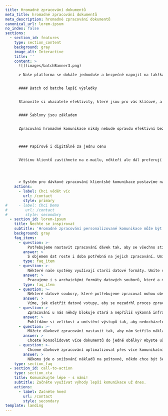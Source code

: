 ```yaml
---
title: Hromadné zpracování dokumentů
meta_title: hromadné zpracování dokumentů
meta_description: hromadné zpracování dokumentů
canonical_url: lorem-ipsum
no_index: false
sections:
  - section_id: features
    type: section_content
    background: gray
    image_alt: Interactive
    title: ''
    content: >
      ![](images/batchBanner3.png)

      > Naše platforma se dokáže jednoduše a bezpečně napojit na takřka jakýkoli datový zdroj dat, získat potřebná data, vyprodukovat dávku (batch) personalizovaných dokumentů v požadovaných formátech a zajistit jejich distribuci prostřednictvím fyzických i digitálních kanálů. 


      #### Batch od batche lepší výsledky


      Stanovíte si ukazatele efektivity, které jsou pro vás klíčové, a my celý proces optimalizujeme tak, abyste jich snadno dosáhli. A brzy je i překonali.


      #### Šablony jsou základem  


      Zpracování hromadné komunikace nikdy nebude opravdu efektivní bez kvalitních šablon. Klientské dokumenty vám navrhneme nebo přepracujeme s důrazem na principy funkčního designu, dobře si ohlídáme i soulad formy s obsahem.



      #### Papírově i digitálně za jednu cenu 


      Většinu klientů zastihnete na e-mailu, někteří ale dál preferují klasický dopis. Naše šablony podporují multikanálovou komunikaci, jednu a tutéž šablonu tak můžete použít pro produkci tiskových i digitálních výstupů. A šetřit náklady. 




      > Systém pro dávkové zpracování klientské komunikace postavíme na míru přímo u vás a budeme se starat o jeho efektivní provoz. Zaškolíme váš tým a budeme jeho podporou. A nebo vám klientskou korespondenci dodáme kompletně jako službu na naší cloudové platformě postavené nad špičkovou technologií od společnosti Quadient.
    actions:
      - label: Chci vědět víc
        url: /contact
        style: primary
#     - label: Chci Demo
#        url: /contact
#        style: secondary
  - section_id: lorem-ipsum
    title: Nechte se inspirovat
    subtitle: 'Hromadné zpracování personalizované komunikace může být až překvapivě snadné, když ho svěříte někomu, kdo dobře ví, co dělá, a podobných projektů absolvoval desítky. Jaké výzvy jsme se naučili překonávat?'
    background: gray
    faq_items:
      - question: >-
          Potřebujeme nastavit zpracování dávek tak, aby se všechno stihlo. Umí to váš systém?
        answer: >
          S objemem dat roste i doba potřebná na jejich zpracování. Umíme nastavit systém tak, aby se data zpracovala včas a nedocházelo ke kolizím
        type: faq_item
      - question: >-
          Některé naše systémy využívají starší datové formáty. Umíte si s nimi poradit?
        answer: >
          Pracujeme i s archaickými formáty datových souborů, které a mohou být složité na zpracování.
        type: faq_item
      - question: >-
          Některé datové soubory, které potřebujeme zpracovat mohou obsahovat chyby. Umíte to ošetřit?
        answer: >  
          Víme, jak ošetřit datové vstupy, aby se nezadrhl proces zpracování, a jak případné chyby logovat a reportovat.
      - question: >-
          Zpracování u nás někdy blokuje stará a nepříliš výkonná infrastruktura. Musíme kvůli novému systému všechno upgradovat?
        answer: >
          Pohlídáme si velikost a umístění výstupů tak, aby nedocházelo k výpadkům a zpomalování systému ani v případě, že nejsou k dispozici nijak zvlášť prostorná a rychlá úložiště.  
      - question: >-
          Můžete dávkové zpracování nastavit tak, aby nám šetřilo náklady na poštovné a obálky?
        answer: >
          Chcete konsolidovat více dokumentů do jedné obálky? Abyste ušetřili, nebo abyste vylepšili klientskou zkušenost? Konsolidaci jsme řešili mnohokrát a víme, že ke každému cíli vede jiná cesta.
      - question: >-
          Chceme dávkové zpracování optimalizovat přes více komunikačních kanálů. Je to možné?
        answer: >
          Někomu jde o snižování nákladů na poštovné, někdo chce být šetrný k přírodě a potisknout co nejméně papíru. Jiní řeší přechod z černobílé komunikace na barevnou, další chtějí minimalizovat klasickou korespondenci ve prospěch e-mailů, SMS nebo dokonce push notifikací. Optimalizace je naším denním chlebem, žádné zadání nás nezaskočí.
    type: section_faq
  - section_id: call-to-action
    type: section_cta
    title: Komunikujte lépe - s námi!
    subtitle: Začněte využívat výhody lepší komunikace už dnes.
    actions:
      - label: Začněte hned
        url: /contact
        style: secondary
template: landing
---
```

